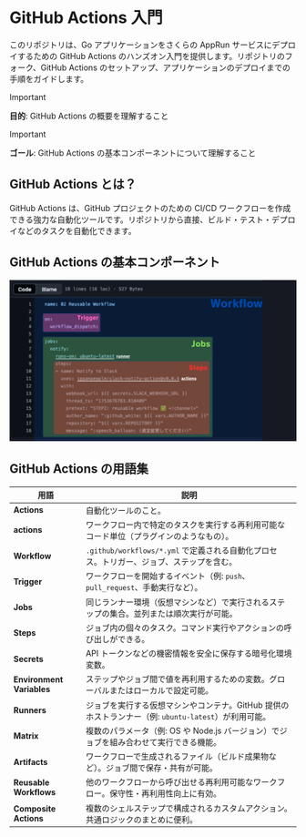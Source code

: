 # GitHub Actions 入門
このリポジトリは、Go アプリケーションをさくらの AppRun サービスにデプロイするための GitHub Actions のハンズオン入門を提供します。リポジトリのフォーク、GitHub Actions のセットアップ、アプリケーションのデプロイまでの手順をガイドします。

> [!IMPORTANT]
> **目的**: GitHub Actions の概要を理解すること

> [!IMPORTANT]
> **ゴール**: GitHub Actions の基本コンポーネントについて理解すること

## GitHub Actions とは？
GitHub Actions は、GitHub プロジェクトのための CI/CD ワークフローを作成できる強力な自動化ツールです。リポジトリから直接、ビルド・テスト・デプロイなどのタスクを自動化できます。

## GitHub Actions の基本コンポーネント

![GitHub Actions 基本元件](basics_components.png)

## GitHub Actions の用語集
| 用語                | 説明                                                                                   |
|---------------------|--------------------------------------------------------------------------------------|
| **Actions**         | 自動化ツールのこと。 |
| **actions**         | ワークフロー内で特定のタスクを実行する再利用可能なコード単位（プラグインのようなもの）。 |
| **Workflow**        | `.github/workflows/*.yml` で定義される自動化プロセス。トリガー、ジョブ、ステップを含む。   |
| **Trigger**         | ワークフローを開始するイベント（例: `push`、`pull_request`、手動実行など）。               |
| **Jobs**            | 同じランナー環境（仮想マシンなど）で実行されるステップの集合。並列または順次実行が可能。    |
| **Steps**           | ジョブ内の個々のタスク。コマンド実行やアクションの呼び出しができる。                      |
| **Secrets**         | API トークンなどの機密情報を安全に保存する暗号化環境変数。                              |
| **Environment Variables** | ステップやジョブ間で値を再利用するための変数。グローバルまたはローカルで設定可能。      |
| **Runners**         | ジョブを実行する仮想マシンやコンテナ。GitHub 提供のホストランナー（例: `ubuntu-latest`）が利用可能。 |
| **Matrix**          | 複数のパラメータ（例: OS や Node.js バージョン）でジョブを組み合わせて実行できる機能。     |
| **Artifacts**       | ワークフローで生成されるファイル（ビルド成果物など）。ジョブ間で保存・共有が可能。         |
| **Reusable Workflows** | 他のワークフローから呼び出せる再利用可能なワークフロー。保守性・再利用性向上に有効。   |
| **Composite Actions** | 複数のシェルステップで構成されるカスタムアクション。共通ロジックのまとめに便利。         |
